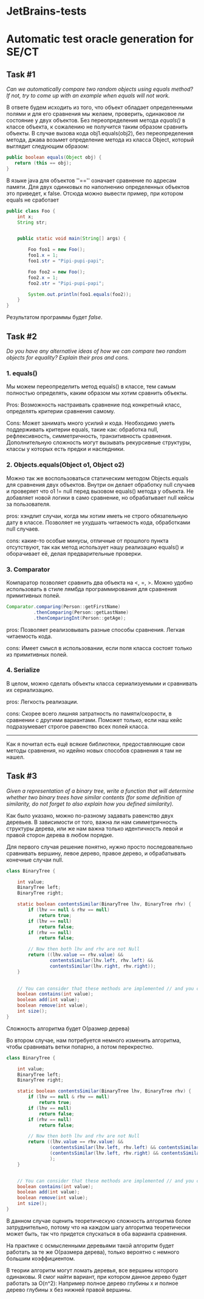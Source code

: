 # JetBrains-tests

# Automatic test oracle generation for SE/CT

## Task #1

_Can we automatically compare two random objects using equals method? If not, try to come up with an example when equals will not work._

В ответе будем исходить из того, что объект обладает определенными полями и для его сравнения мы желаем, проверить, одинаковое ли состояние у двух объектов. Без переопределения метода _equals()_ в классе объекта, к сожалению не получится таким образом сравнить объекты. В случае вызова кода obj1.equals(obj2), без переопределения метода, джава возьмет определение метода из класса Object, который выглядит следующим образом:

```java
public boolean equals(Object obj) {
   return (this == obj);
}
```

В языке java для объектов ''=='' означает сравнение по адресам памяти. Для двух одинковых по наполнению определенных объектов это приведет, к false. Отсюда можно вывести пример, при котором equals не сработает

```java
public class Foo {
    int x;
    String str;


    public static void main(String[] args) {

        Foo foo1 = new Foo();
        foo1.x = 1;
        foo1.str = "Pipi-pupi-papi";

        Foo foo2 = new Foo();
        foo2.x = 1;
        foo2.str = "Pipi-pupi-papi";

        System.out.println(foo1.equals(foo2));
    }
}
```

Результатом программы будет _false_.

## Task #2

_Do you have any alternative ideas of how we can compare two random objects for equality? Explain their pros and cons._

### 1. equals()

Мы можем переопределить метод equals() в классе, тем самым полностью определять, каким образом мы хотим сравнить объекты.

Pros: Возможность настраивать сравнение под конкретный класс, определять критерии сравнения самому.

Cons: Может занимать много усилий и кода. Необходимо уметь поддерживать критерии equals, такие как: обработка null, рефлексивность, симметричность, транзитивность сравнения. Дополнительную сложность могут вызывать рекурсивные структуры, классы у которых есть предки и наследники.

### 2. Objects.equals(Object o1, Object o2)

Можно так же воспользоваться статическим методом Objects.equals для сравнения двух объектов. Внутри он делает обработку null случаев и проверяет что o1 != null перед вызовом equals() метода у объекта. Не добавляет новой логики в само сравнение, но обрабатывает null кейсы за пользователя.

pros: хэндлит случаи, когда мы хотим иметь не строго обязательную дату в классе. Позволяет не ухудшать читаемость кода, обработками null случаев.

cons: какие-то особые минусы, отличные от прошлого пункта отсутствуют, так как метод использует нашу реализацию equals() и оборачивает её, делая предварительные проверки.

### 3. Comparator

Компаратор позволяет сравнить два объекта на <, =, >. Можно удобно использовать в стиле лямбда программирования для сравнения примитивных полей.

```java
Comparator.comparing(Person::getFirstName)
          .thenComparing(Person::getLastName)
          .thenComparingInt(Person::getAge);
```

pros: Позволяет реализовывать разные способы сравнения. Легкая читаемость кода. 

cons: Имеет смысл в использовании, если поля класса состоят только из примитивных полей.

### 4. Serialize

В целом, можно сделать объекты класса сериализуемыми и сравнивать их сериализацию.

pros: Легкость реализации.

cons: Скорее всего лишняя затратность по памяти/скорости, в сравнении с другими вариантами. Поможет только, если наш кейс подразумевает строгое равенство всех полей класса.

__________

Как я почитал есть ещё всякие библиотеки, предоставляющие свои методы сравнения, но идейно новых способов сравнения я там не нашел.


## Task #3

_Given a representation of a binary tree, write a function that will determine whether two binary trees have similar contents (for some definition of similarity, do not forget to also explain how you defined similarity)._

Как было указано, можно по-разному задавать равенство двух деревьев. В зависимости от того, важна ли нам симметричность структуры дерева, или же нам важна только идентичность левой и правой сторон дерева в любом порядке. 

Для первого случая решение понятно, нужно просто последовательно сравнивать вершину, левое дерево, правое дерево, и обрабатывать конечные случаи null.

```java
class BinaryTree {

    int value;
    BinaryTree left;
    BinaryTree right;

    static boolean contentsSimilar(BinaryTree lhv, BinaryTree rhv) {
        if (lhv == null & rhv == null)
            return true;
        if (lhv == null)
            return false;
        if (rhv == null)
            return false;

        // Now then both lhv and rhv are not Null
        return ((lhv.value == rhv.value) &&
                contentsSimilar(lhv.left, rhv.left) &&
                contentsSimilar(lhv.right, rhv.right));
    }
    

    // You can consider that these methods are implemented // and you can use them if needed
    boolean contains(int value);
    boolean add(int value);
    boolean remove(int value);
    int size();
}
```

Сложность алгоритма будет O(размер дерева)

Во втором случае, нам потребуется немного изменить алгоритма, чтобы сравнивать ветки попарно, а потом перекрестно.

```java
class BinaryTree {

    int value;
    BinaryTree left;
    BinaryTree right;

    static boolean contentsSimilar(BinaryTree lhv, BinaryTree rhv) {
        if (lhv == null & rhv == null)
            return true;
        if (lhv == null)
            return false;
        if (rhv == null)
            return false;

        // Now then both lhv and rhv are not Null
        return ((lhv.value == rhv.value) &&
                (contentsSimilar(lhv.left, rhv.left) && contentsSimilar(lhv.right, rhv.right)) ||
                (contentsSimilar(lhv.left, rhv.right) && contentsSimilar(lhv.right, rhv.left))
                );
    }


    // You can consider that these methods are implemented // and you can use them if needed
    boolean contains(int value);
    boolean add(int value);
    boolean remove(int value);
    int size();
}
```

В данном случае оценить теоретическую сложность алгоритма более затруднительно, потому что на каждом шагу алгоритма теоретически может быть, так что придется спускаться в оба варианта сравнения.

На практике с осмысленными деревьями такой алгоритм будет работать за те же O(размера дерева), только вероятно с немного большим коэффициентом.

В теории алгоритм могут ломать деревья, все вершины которого одинаковы. Я смог найти вариант, при котором данное дерево будет работать за O(n^2): Например полное дерево глубины x и полное дерево глубины x без нижней правой вершины.
